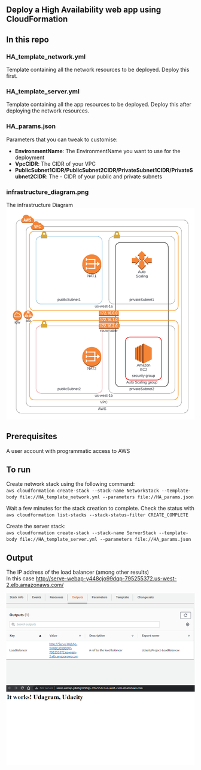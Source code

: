 ## Deploy a High Availability web app using CloudFormation

## In this repo
### HA_template_network.yml
Template containing all the network resources to be deployed. Deploy this first.

### HA_template_server.yml
Template containing all the app resources to be deployed. Deploy this after deploying the network resources.

### HA_params.json
Parameters that you can tweak to customise:
- <strong>EnvironmentName</strong>: The EnvironmentName you want to use for the deployment
- <strong>VpcCIDR</strong>: The CIDR of your VPC
- <strong>PublicSubnet1CIDR/PublicSubnet2CIDR/PrivateSubnet1CIDR/PrivateSubnet2CIDR</strong>: The - CIDR of your public and private subnets

### infrastructure_diagram.png
The infrastructure Diagram
![Infrastructure diagram](infrastructure_diagram.png)

## Prerequisites
A user account with programmatic access to AWS

## To run

Create network stack using the following command:  
`aws cloudformation create-stack --stack-name NetworkStack --template-body file://HA_template_network.yml --parameters file://HA_params.json`  

Wait a few minutes for the stack creation to complete. Check the status with `aws cloudformation list-stacks --stack-status-filter CREATE_COMPLETE` 

Create the server stack:  
`aws cloudformation create-stack --stack-name ServerStack --template-body file://HA_template_server.yml --parameters file://HA_params.json`  


## Output
The IP address of the load balancer (among other results)  
In this case http://serve-webap-y448cjo99dqp-795255372.us-west-2.elb.amazonaws.com/

![Load balancer output](loadbalancer_output.png)  
![Output](output.png)